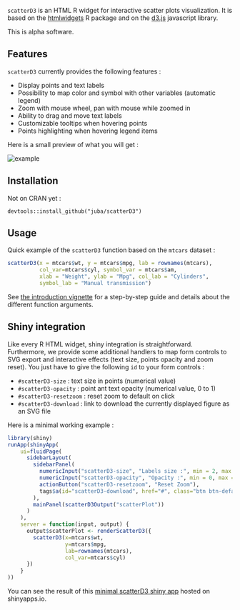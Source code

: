 `scatterD3` is an HTML R widget for interactive scatter plots visualization. It is based on the [htmlwidgets](http://www.htmlwidgets.org/) R package and on the [d3.js](http://d3js.org/) javascript library.

This is alpha software.

## Features

`scatterD3` currently provides the following features :

- Display points and text labels
- Possibility to map color and symbol with other variables (automatic legend)
- Zoom with mouse wheel, pan with mouse while zoomed in
- Ability to drag and move text labels
- Customizable tooltips when hovering points
- Points highlighting when hovering legend items


Here is a small preview of what you will get :

![example](https://raw.github.com/juba/scatterD3/master/doc/scatterD3.gif)


## Installation

Not on CRAN yet :

    devtools::install_github("juba/scatterD3")
    
## Usage

Quick example of the `scatterD3`  function based on the `mtcars` dataset :

```R
scatterD3(x = mtcars$wt, y = mtcars$mpg, lab = rownames(mtcars),
          col_var=mtcars$cyl, symbol_var = mtcars$am,
          xlab = "Weight", ylab = "Mpg", col_lab = "Cylinders",
          symbol_lab = "Manual transmission")
```
              
See [the introduction vignette](http://rpubs.com/juba/scatterD3) for a step-by-step guide and details about the different function arguments.

## Shiny integration

Like every R HTML widget, shiny integration is straightforward. Furthermore, we provide some additional
handlers to map form controls to SVG export and interactive effects (text size, points opacity and zoom reset).
You just have to give the following `id` to your form controls :

- `#scatterD3-size` : text size in points (numerical value)
- `#scatterD3-opacity` : point ant text opacity (numerical value, 0 to 1)
- `#scatterD3-resetzoom` : reset zoom to default on click
- `#scatterD3-download` : link to download the currently displayed figure as an SVG file

Here is a minimal working example :

```R
library(shiny)
runApp(shinyApp(
    ui=fluidPage(
      sidebarLayout(
        sidebarPanel(
          numericInput("scatterD3-size", "Labels size :", min = 2, max = 30, value = 10),
          numericInput("scatterD3-opacity", "Opacity :", min = 0, max = 1, value = 1, step=0.05),
          actionButton("scatterD3-resetzoom", "Reset Zoom"),
          tags$a(id="scatterD3-download", href="#", class="btn btn-default", "Download SVG")
        ),
        mainPanel(scatterD3Output("scatterPlot"))
      )
    ),
    server = function(input, output) {
      output$scatterPlot <- renderScatterD3({
        scatterD3(x=mtcars$wt,
                  y=mtcars$mpg,
                  lab=rownames(mtcars),
                  col_var=mtcars$cyl)
      })
    }
))
```

You can see the result of this [minimal scatterD3 shiny app](https://juba.shinyapps.io/scatterD3_shiny_app) hosted on shinyapps.io.

